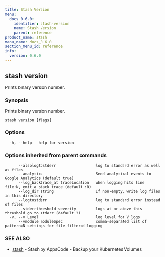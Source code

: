 ```yaml
---
title: Stash Version
menu:
  docs_0.6.0:
    identifier: stash-version
    name: Stash Version
    parent: reference
product_name: stash
menu_name: docs_0.6.0
section_menu_id: reference
info:
  version: 0.6.0
---
```


## stash version

Prints binary version number.

### Synopsis


Prints binary version number.

```
stash version [flags]
```

### Options

```
  -h, --help   help for version
```

### Options inherited from parent commands

```
      --alsologtostderr                  log to standard error as well as files
      --analytics                        Send analytical events to Google Analytics (default true)
      --log_backtrace_at traceLocation   when logging hits line file:N, emit a stack trace (default :0)
      --log_dir string                   If non-empty, write log files in this directory
      --logtostderr                      log to standard error instead of files
      --stderrthreshold severity         logs at or above this threshold go to stderr (default 2)
  -v, --v Level                          log level for V logs
      --vmodule moduleSpec               comma-separated list of pattern=N settings for file-filtered logging
```

### SEE ALSO
* [stash](/docs/0.6.0/reference/stash)	 - Stash by AppsCode - Backup your Kubernetes Volumes

